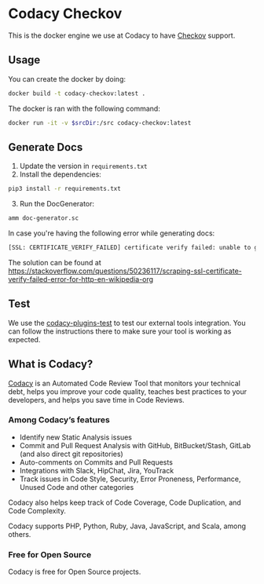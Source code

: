 # Codacy Checkov

This is the docker engine we use at Codacy to have [Checkov](http://www.checkov.io/) support.

## Usage

You can create the docker by doing:

  ```bash
  docker build -t codacy-checkov:latest .
  ```

The docker is ran with the following command:

  ```bash
  docker run -it -v $srcDir:/src codacy-checkov:latest
  ```

## Generate Docs

 1. Update the version in `requirements.txt`
 2. Install the dependencies:

```bash
pip3 install -r requirements.txt
```

 3. Run the DocGenerator:

```bash
amm doc-generator.sc
```

In case you're having the following error while generating docs:
```bash
[SSL: CERTIFICATE_VERIFY_FAILED] certificate verify failed: unable to get local issuer certificate (_ssl.c:1129)
```
The solution can be found at https://stackoverflow.com/questions/50236117/scraping-ssl-certificate-verify-failed-error-for-http-en-wikipedia-org

## Test

We use the [codacy-plugins-test](https://github.com/codacy/codacy-plugins-test) to test our external tools integration.
You can follow the instructions there to make sure your tool is working as expected.

## What is Codacy?

[Codacy](https://www.codacy.com/) is an Automated Code Review Tool that monitors your technical debt, helps you improve your code quality, teaches best practices to your developers, and helps you save time in Code Reviews.

### Among Codacy’s features

- Identify new Static Analysis issues
- Commit and Pull Request Analysis with GitHub, BitBucket/Stash, GitLab (and also direct git repositories)
- Auto-comments on Commits and Pull Requests
- Integrations with Slack, HipChat, Jira, YouTrack
- Track issues in Code Style, Security, Error Proneness, Performance, Unused Code and other categories

Codacy also helps keep track of Code Coverage, Code Duplication, and Code Complexity.

Codacy supports PHP, Python, Ruby, Java, JavaScript, and Scala, among others.

### Free for Open Source

Codacy is free for Open Source projects.
